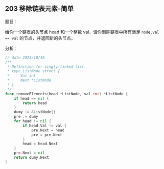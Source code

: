 ## 203 移除链表元素-简单

题目：

给你一个链表的头节点 head 和一个整数 val，请你删除链表中所有满足 `node.val == val` 的节点，并返回新的头节点。



分析：

```go
// date 2023/10/16
/**
 * Definition for singly-linked list.
 * type ListNode struct {
 *     Val int
 *     Next *ListNode
 * }
 */
func removeElements(head *ListNode, val int) *ListNode {
    if head == nil {
        return head
    }
    dumy := &ListNode{}
    pre := dumy
    for head != nil {
        if head.Val != val {
            pre.Next = head
            pre = pre.Next
        }
        head = head.Next
    }
    pre.Next = nil
    return dumy.Next
}
```

